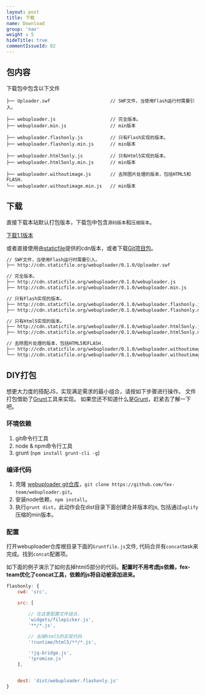 ```yaml
---
layout: post
title: 下载
name: Download
group: 'nav'
weight : 5
hideTitle: true
commentIssueId: 82
---
```

## 包内容

下载包中包含以下文件

```
├── Uploader.swf                      // SWF文件，当使用Flash运行时需要引入。

├── webuploader.js                    // 完全版本。
├── webuploader.min.js                // min版本

├── webuploader.flashonly.js          // 只有Flash实现的版本。
├── webuploader.flashonly.min.js      // min版本

├── webuploader.html5only.js          // 只有Html5实现的版本。
├── webuploader.html5only.min.js      // min版本

├── webuploader.withoutimage.js       // 去除图片处理的版本，包括HTML5和FLASH.
└── webuploader.withoutimage.min.js   // min版本
```

## 下载

直接下载本站默认打包版本，下载包中包含`源码版本`和`压缩版本`。

<a class="btn btn-success" href="https://github.com/fex-team/webuploader/releases/download/v0.1.1/webuploader-dist-0.1.1.zip">下载1.1版本</a>

或者直接使用由[staticfile](http://www.staticfile.org/)提供的cdn版本，或者下载[Git项目包](https://github.com/fex-team/webuploader/zipball/master)。

```html
// SWF文件，当使用Flash运行时需要引入。
├── http://cdn.staticfile.org/webuploader/0.1.0/Uploader.swf

// 完全版本。
├── http://cdn.staticfile.org/webuploader/0.1.0/webuploader.js
├── http://cdn.staticfile.org/webuploader/0.1.0/webuploader.min.js

// 只有Flash实现的版本。
├── http://cdn.staticfile.org/webuploader/0.1.0/webuploader.flashonly.js
├── http://cdn.staticfile.org/webuploader/0.1.0/webuploader.flashonly.min.js

// 只有Html5实现的版本。
├── http://cdn.staticfile.org/webuploader/0.1.0/webuploader.html5only.js
├── http://cdn.staticfile.org/webuploader/0.1.0/webuploader.html5only.min.js

// 去除图片处理的版本，包括HTML5和FLASH.
├── http://cdn.staticfile.org/webuploader/0.1.0/webuploader.withoutimage.js
└── http://cdn.staticfile.org/webuploader/0.1.0/webuploader.withoutimage.min.js
```

## DIY打包

想更大力度的搭配JS，实现满足需求的最小组合，请按如下步骤进行操作。 文件打包借助了[Grunt](http://gruntjs.com/getting-started)工具来实现。
如果您还不知道什么是[Grunt](http://gruntjs.com/getting-started)，赶紧去了解一下吧。

### 环境依赖

1. git命令行工具
2. node & npm命令行工具
3. grunt (`npm install grunt-cli -g`)

### 编译代码
1. 克隆 [webuploader git仓库](https://github.com/fex-team/webuploader)，`git clone https://github.com/fex-team/webuploader.git`。
2. 安装node依赖，`npm install`。
3. 执行`grunt dist`，此动作会在dist目录下面创建合并版本的js, 包括通过`uglify`压缩的min版本。

### 配置
打开webuploader仓库根目录下面的`Gruntfile.js`文件, 代码合并有`concat`task来完成。找到`concat`配置项。

如下面的例子演示了如何去掉html5部分的代码。**配置时不用考虑js依赖，fex-team优化了concat工具，依赖的js将自动被添加进来。**

```javascript
flashonly: {
    cwd: 'src',

    src: [

        // 在这里配置文件组合，
        'widgets/filepicker.js',
        '**/*.js',

        // 去掉html5的实现代码
        '!runtime/html5/**/*.js',

        '!jq-bridge.js',
        '!promise.js'
    ],


    dest: 'dist/webuploader.flashonly.js'
}
```
